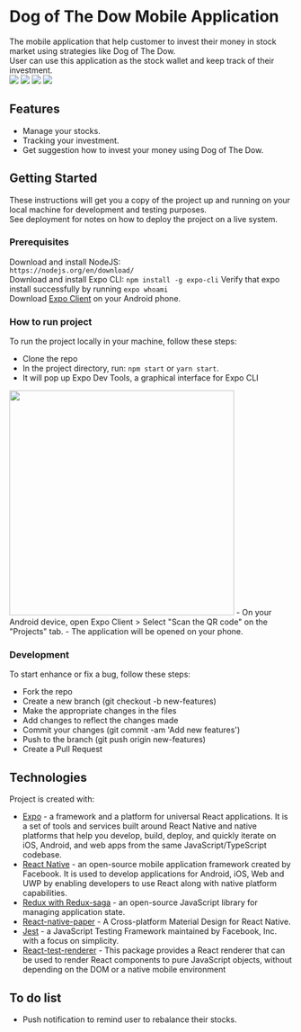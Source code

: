 # Dog of The Dow Mobile Application
The mobile application that help customer to invest their money in stock market using strategies like Dog of The Dow.  
User can use this application as the stock wallet and keep track of their investment.  
![](https://github.com/hialan-org/dod_mobile/workflows/Testing%20Dev/badge.svg) 
![](https://github.com/hialan-org/dod_mobile/workflows/Testing%20Prod/badge.svg) 
![](https://github.com/hialan-org/dod_mobile/workflows/Release/badge.svg)
![](https://img.shields.io/github/issues/hialan-org/dod_web_admin?color=orange)

## Features
- Manage your stocks.
- Tracking your investment.
- Get suggestion how to invest your money using Dog of The Dow.

## Getting Started
These instructions will get you a copy of the project up and running on your local machine for development and testing purposes.  
See deployment for notes on how to deploy the project on a live system.

### Prerequisites
Download and install NodeJS:  
`https://nodejs.org/en/download/`  
Download and install Expo CLI:
`npm install -g expo-cli`
Verify that expo install successfully by running `expo whoami`  
Download [Expo Client](https://play.google.com/store/apps/details?id=host.exp.exponent) on your Android phone.  

### How to run project
To run the project locally in your machine, follow these steps:
- Clone the repo
- In the project directory, run: `npm start` or `yarn start`. 
- It will pop up Expo Dev Tools, a graphical interface for Expo CLI  
<img src="https://i.imgur.com/MyaazPd.png" width="400">  
- On your Android device, open Expo Client > Select "Scan the QR code" on the "Projects" tab.
- The application will be opened on your phone.


### Development
To start enhance or fix a bug, follow these steps:
- Fork the repo
- Create a new branch (git checkout -b new-features)
- Make the appropriate changes in the files
- Add changes to reflect the changes made
- Commit your changes (git commit -am 'Add new features')
- Push to the branch (git push origin new-features)
- Create a Pull Request

## Technologies
Project is created with:  
- [Expo](https://docs.expo.io/) - a framework and a platform for universal React applications. It is a set of tools and services built around React Native and native platforms that help you develop, build, deploy, and quickly iterate on iOS, Android, and web apps from the same JavaScript/TypeScript codebase.
- [React Native](https://reactnative.dev/) - an open-source mobile application framework created by Facebook. It is used to develop applications for Android, iOS, Web and UWP by enabling developers to use React along with native platform capabilities.
- [Redux with Redux-saga](https://redux.js.org/) - an open-source JavaScript library for managing application state.
- [React-native-paper](https://callstack.github.io/react-native-paper/) - A Cross-platform Material Design for React Native.
- [Jest](https://jestjs.io/) - a JavaScript Testing Framework maintained by Facebook, Inc. with a focus on simplicity.
- [React-test-renderer](https://reactjs.org/docs/test-renderer.html) - This package provides a React renderer that can be used to render React components to pure JavaScript objects, without depending on the DOM or a native mobile environment

## To do list
- Push notification to remind user to rebalance their stocks.